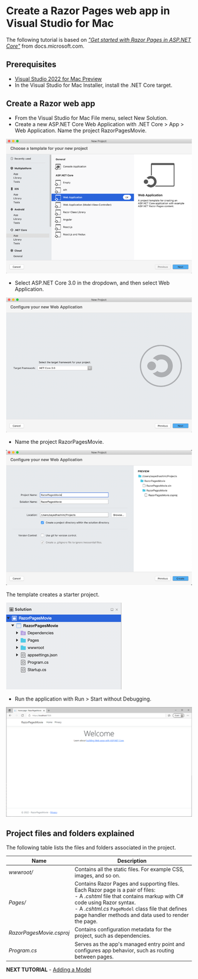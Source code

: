 # Create a Razor Pages web app in Visual Studio for Mac

The following tutorial is based on [*"Get started with Razor Pages in ASP.NET Core"*](https://docs.microsoft.com/aspnet/core/tutorials/razor-pages/razor-pages-start) from docs.microsoft.com.

## Prerequisites

* [Visual Studio 2022 for Mac Preview](https://visualstudio.microsoft.com/vs/mac/preview/?wt.mc_id=adw-brand&gclid=Cj0KCQjwqYfWBRDPARIsABjQRYwLe3b9dJMixA98s8nS8QfuNBKGsiRVRXzB93fe4E27LGK5KLrGcnYaAgdREALw_wcB)
* In the Visual Studio for Mac Installer, install the .NET Core target.

## Create a Razor web app

* From the Visual Studio for Mac File menu, select New Solution.
* Create a new ASP.NET Core Web Application with .NET Core > App > Web Application. Name the project RazorPagesMovie.

![](images/newproject-vsmac.png)

* Select ASP.NET Core 3.0 in the dropdown, and then select Web Application.

![](images/createwebapp-vsmac.png)

* Name the project RazorPagesMovie.

![](images/nameproject-vsmac.png)

The template creates a starter project.

![](images/projectfiles-vsmac.png)

* Run the application with Run > Start without Debugging.

![](images/razor-page.png)

## Project files and folders explained

The following table lists the files and folders associated in the project.

| Name                     | Description                                                                                         |
| ------------------------ |-----------------------------------------------------------------------------------------------------|
| *wwwroot/*               | Contains all the static files. For example CSS, images, and so on.                                  |
| *Pages/*                 | Contains Razor Pages and supporting files. Each Razor page is a pair of files:<br/>- A *.cshtml* file that contains markup with C# code using Razor syntax.<br/>- A *.cshtml.cs* `PageModel` class file that defines page handler methods and data used to render the page.                                                                                        |
| *RazorPagesMovie.csproj* | Contains configuration metadata for the project, such as dependencies.                              |
| *Program.cs*             | Serves as the app's managed entry point and configures app behavior, such as routing between pages. |

**NEXT TUTORIAL** - [Adding a Model](../2-Add%20a%20model/Addamodel-VSMac.md)
